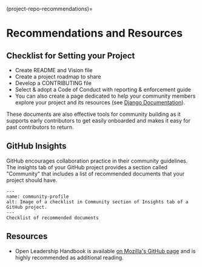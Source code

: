 (project-repo-recommendations)=
# Recommendations and Resources

## Checklist for Setting your Project

* Create README and Vision file
* Create a project roadmap to share
* Develop a CONTRIBUTING file
* Select & adopt a Code of Conduct with reporting & enforcement guide
* You can also create a page dedicated to help your community members explore your project and its resources (see [Django Documentation](https://docs.djangoproject.com/)).

These documents are also effective tools for community building as it supports early contributors to get easily onboarded and makes it easy for past contributors to return.

## GitHub Insights

GitHub encourages collaboration practice in their community guidelines.
The insights tab of your GitHub project provides a section called "Community" that includes a list of recommended documents that your project should have.

```{figure} ../../figures/community-profile.png
---
name: community-profile
alt: Image of a checklist in Community section of Insights tab of a GitHub project.
---
Checklist of recommended documents
```

## Resources

- Open Leadership Handbook is available [on Mozilla's GitHub page](https://mozilla.github.io/open-leadership-training-series/articles/readme/) and is highly recommended as additional reading.
